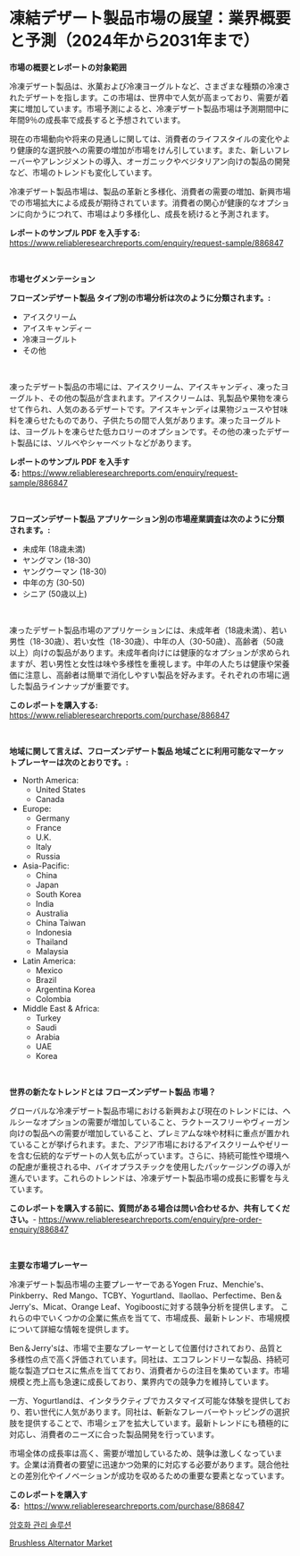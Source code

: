 <p><h1>凍結デザート製品市場の展望：業界概要と予測（2024年から2031年まで）</h1></p><p><strong>市場の概要とレポートの対象範囲</strong></p>
<p><p>冷凍デザート製品は、氷菓および冷凍ヨーグルトなど、さまざまな種類の冷凍されたデザートを指します。この市場は、世界中で人気が高まっており、需要が着実に増加しています。市場予測によると、冷凍デザート製品市場は予測期間中に年間9％の成長率で成長すると予想されています。</p><p>現在の市場動向や将来の見通しに関しては、消費者のライフスタイルの変化やより健康的な選択肢への需要の増加が市場をけん引しています。また、新しいフレーバーやアレンジメントの導入、オーガニックやベジタリアン向けの製品の開発など、市場のトレンドも変化しています。</p><p>冷凍デザート製品市場は、製品の革新と多様化、消費者の需要の増加、新興市場での市場拡大による成長が期待されています。消費者の関心が健康的なオプションに向かうにつれて、市場はより多様化し、成長を続けると予測されます。</p></p>
<p><strong>レポートのサンプル PDF を入手する:</strong> <a href="https://www.reliableresearchreports.com/enquiry/request-sample/886847">https://www.reliableresearchreports.com/enquiry/request-sample/886847</a></p>
<p>&nbsp;</p>
<p><strong>市場セグメンテーション</strong></p>
<p><strong>フローズンデザート製品 タイプ別の市場分析は次のように分類されます。:</strong></p>
<p><ul><li>アイスクリーム</li><li>アイスキャンディー</li><li>冷凍ヨーグルト</li><li>その他</li></ul></p>
<p>&nbsp;</p>
<p><p>凍ったデザート製品の市場には、アイスクリーム、アイスキャンディ、凍ったヨーグルト、その他の製品が含まれます。アイスクリームは、乳製品や果物を凍らせて作られ、人気のあるデザートです。アイスキャンディは果物ジュースや甘味料を凍らせたものであり、子供たちの間で人気があります。凍ったヨーグルトは、ヨーグルトを凍らせた低カロリーのオプションです。その他の凍ったデザート製品には、ソルベやシャーベットなどがあります。</p></p>
<p><strong>レポートのサンプル PDF を入手する:</strong>&nbsp;<a href="https://www.reliableresearchreports.com/enquiry/request-sample/886847">https://www.reliableresearchreports.com/enquiry/request-sample/886847</a></p>
<p>&nbsp;</p>
<p><strong> フローズンデザート製品 アプリケーション別の市場産業調査は次のように分類されます。:</strong></p>
<p><ul><li>未成年 (18歳未満)</li><li>ヤングマン (18-30)</li><li>ヤングウーマン (18-30)</li><li>中年の方 (30-50)</li><li>シニア (50歳以上)</li></ul></p>
<p>&nbsp;</p>
<p><p>凍ったデザート製品市場のアプリケーションには、未成年者（18歳未満）、若い男性（18-30歳）、若い女性（18-30歳）、中年の人（30-50歳）、高齢者（50歳以上）向けの製品があります。未成年者向けには健康的なオプションが求められますが、若い男性と女性は味や多様性を重視します。中年の人たちは健康や栄養価に注意し、高齢者は簡単で消化しやすい製品を好みます。それぞれの市場に適した製品ラインナップが重要です。</p></p>
<p><strong>このレポートを購入する:</strong>&nbsp; <a href="https://www.reliableresearchreports.com/purchase/886847">https://www.reliableresearchreports.com/purchase/886847</a></p>
<p>&nbsp;</p>
<p><strong>地域に関して言えば、フローズンデザート製品 地域ごとに利用可能なマーケットプレーヤーは次のとおりです。:</strong></p>
<p><ul>
    <li>
        North America:
        <ul>
            <li>United States</li>
            <li>Canada</li>
        </ul>
    </li>
    <li>
        Europe:
        <ul>
            <li>Germany</li>
            <li>France</li>
            <li>U.K.</li>
            <li>Italy</li>
            <li>Russia</li>
        </ul>
    </li>
    <li>
        Asia-Pacific:
        <ul>
            <li>China</li>
            <li>Japan</li>
            <li>South Korea</li>
            <li>India</li>
            <li>Australia</li>
            <li>China Taiwan</li>
            <li>Indonesia</li>
            <li>Thailand</li>
            <li>Malaysia</li>
        </ul>
    </li>
    <li>
        Latin America:
        <ul>
            <li>Mexico</li>
            <li>Brazil</li>
            <li>Argentina Korea</li>
            <li>Colombia</li>
        </ul>
    </li>
    <li>
        Middle East & Africa:
        <ul>
            <li>Turkey</li>
            <li>Saudi</li>
            <li>Arabia</li>
            <li>UAE</li>
            <li>Korea</li>
        </ul>
    </li>
    </ul></p>
<p>&nbsp;</p>
<p><strong>世界の新たなトレンドとは フローズンデザート製品 市場？</strong></p>
<p><p>グローバルな冷凍デザート製品市場における新興および現在のトレンドには、ヘルシーなオプションの需要が増加していること、ラクトースフリーやヴィーガン向けの製品への需要が増加していること、プレミアムな味や材料に重点が置かれていることが挙げられます。また、アジア市場におけるアイスクリームやゼリーを含む伝統的なデザートの人気も広がっています。さらに、持続可能性や環境への配慮が重視される中、バイオプラスチックを使用したパッケージングの導入が進んでいます。これらのトレンドは、冷凍デザート製品市場の成長に影響を与えています。</p></p>
<p><strong>このレポートを購入する前に、質問がある場合は問い合わせるか、共有してください。</strong>- <a href="https://www.reliableresearchreports.com/enquiry/pre-order-enquiry/886847">https://www.reliableresearchreports.com/enquiry/pre-order-enquiry/886847</a></p>
<p>&nbsp;</p>
<p><strong>主要な市場プレーヤー</strong></p>
<p><p>冷凍デザート製品市場の主要プレーヤーであるYogen Fruz、Menchie's、Pinkberry、Red Mango、TCBY、Yogurtland、llaollao、Perfectime、Ben＆Jerry's、Micat、Orange Leaf、Yogiboostに対する競争分析を提供します。 これらの中でいくつかの企業に焦点を当てて、市場成長、最新トレンド、市場規模について詳細な情報を提供します。</p><p>Ben＆Jerry'sは、市場で主要なプレーヤーとして位置付けされており、品質と多様性の点で高く評価されています。同社は、エコフレンドリーな製品、持続可能な製造プロセスに焦点を当てており、消費者からの注目を集めています。市場規模と売上高も急速に成長しており、業界内での競争力を維持しています。</p><p>一方、Yogurtlandは、インタラクティブでカスタマイズ可能な体験を提供しており、若い世代に人気があります。同社は、斬新なフレーバーやトッピングの選択肢を提供することで、市場シェアを拡大しています。最新トレンドにも積極的に対応し、消費者のニーズに合った製品開発を行っています。</p><p>市場全体の成長率は高く、需要が増加しているため、競争は激しくなっています。企業は消費者の要望に迅速かつ効果的に対応する必要があります。競合他社との差別化やイノベーションが成功を収めるための重要な要素となっています。</p></p>
<p><strong>このレポートを購入する:</strong>&nbsp;&nbsp;<a href="https://www.reliableresearchreports.com/purchase/886847">https://www.reliableresearchreports.com/purchase/886847</a></p>
<p><p><a href="https://github.com/darrellockm3ytan895656/Market-Research-Report-List-1/blob/main/120018514996.md">암호화 관리 솔루션</a></p><p><a href="https://github.com/Sinjinluong3e0awx2m195k76/Market-Research-Report-List-1/blob/main/brushless-alternator-market.md">Brushless Alternator Market</a></p></p>